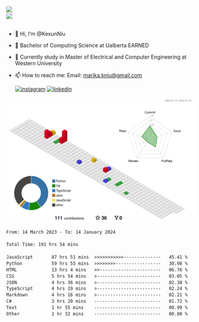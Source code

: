 <a href="https://github.com/anuraghazra/github-readme-stats">
  <img align="center" src="https://github-readme-stats.vercel.app/api?username=KexunNiu&show_icons=true" />
</a>
</br>
<a href="https://github.com/anuraghazra/github-readme-stats">
  <img align="center" src="https://github-readme-stats.vercel.app/api/top-langs/?username=KexunNiu" />
</a>

</br>
</br>

- 👋 Hi, I’m @KexunNiu
- 👀 Bachelor of Computing Science at Ualberta EARNED
- 🌱 Currently study in Master of Electrical and Computer Engineering at Western University
- 📫 How to reach me: Email: marika.kniu@gmail.com
  
  [![instagram](https://github.com/shikhar1020jais1/Git-Social/blob/master/Icons/Instagram1.png (Instagram))][1] [![linkedin](https://github.com/shikhar1020jais1/Git-Social/blob/master/Icons/LinkedIn1.png (LinkedIn))][2]

<!-- To Link your profile to the media buttons -->

[1]: https://www.instagram.com/barryn719_
[2]: https://www.linkedin.com/in/kexun-niu



![](./profile-3d-contrib/profile-gitblock.svg)

<!--START_SECTION:waka-->

```txt
From: 14 March 2023 - To: 14 January 2024

Total Time: 191 hrs 54 mins

JavaScript       87 hrs 51 mins  >>>>>>>>>>>--------------   45.41 %
Python           59 hrs 55 mins  >>>>>>>>-----------------   30.98 %
HTML             13 hrs 4 mins   >>-----------------------   06.76 %
CSS              5 hrs 54 mins   >------------------------   03.05 %
JSON             4 hrs 36 mins   >------------------------   02.38 %
TypeScript       4 hrs 19 mins   >------------------------   02.24 %
Markdown         4 hrs 16 mins   >------------------------   02.21 %
C#               3 hrs 20 mins   -------------------------   01.72 %
Text             1 hr 55 mins    -------------------------   00.99 %
Other            1 hr 32 mins    -------------------------   00.80 %
```

<!--END_SECTION:waka-->

